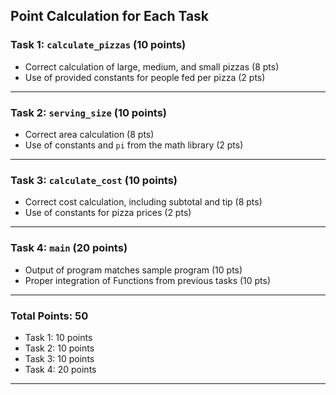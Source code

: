 ## Point Calculation for Each Task

### Task 1: `calculate_pizzas` (10 points)
- Correct calculation of large, medium, and small pizzas (8 pts)
- Use of provided constants for people fed per pizza (2 pts)
---

### Task 2: `serving_size` (10 points)
- Correct area calculation (8 pts)
- Use of constants and `pi` from the math library (2 pts)
---

### Task 3: `calculate_cost` (10 points)
- Correct cost calculation, including subtotal and tip (8 pts)
- Use of constants for pizza prices (2 pts)
---

### Task 4: `main` (20 points)
- Output of program matches sample program (10 pts)
- Proper integration of Functions from previous tasks (10 pts)

---

### Total Points: 50
- Task 1: 10 points
- Task 2: 10 points
- Task 3: 10 points
- Task 4: 20 points
---
